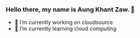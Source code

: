 ### Hello there, my name is Aung Khant Zaw. 👋

- 🔭 I’m currently working on cloudsource
- 🌱 I’m currently learning cloud computing

<!--
**aungkhantzaw777/aungkhantzaw777** is a ✨ _special_ ✨ repository because its `README.md` (this file) appears on your GitHub profile.

Here are some ideas to get you started:

- 🔭 I’m currently working on ...
- 🌱 I’m currently learning ...
- 👯 I’m looking to collaborate on ...
- 🤔 I’m looking for help with ...
- 💬 Ask me about ...
- 📫 How to reach me: ...
- 😄 Pronouns: ...
- ⚡ Fun fact: ...
-->
